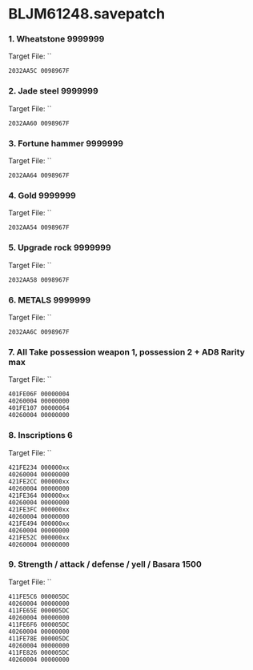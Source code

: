 # BLJM61248.savepatch

### 1. Wheatstone 9999999

Target File: ``

```
2032AA5C 0098967F
```

### 2. Jade steel 9999999

Target File: ``

```
2032AA60 0098967F
```

### 3. Fortune hammer 9999999

Target File: ``

```
2032AA64 0098967F
```

### 4. Gold 9999999

Target File: ``

```
2032AA54 0098967F
```

### 5. Upgrade rock 9999999

Target File: ``

```
2032AA58 0098967F
```

### 6. METALS 9999999

Target File: ``

```
2032AA6C 0098967F
```

### 7. All Take possession weapon 1, possession 2 + AD8 Rarity max

Target File: ``

```
401FE06F 00000004
40260004 00000000
401FE107 00000064
40260004 00000000
```

### 8. Inscriptions 6

Target File: ``

```
421FE234 000000xx
40260004 00000000
421FE2CC 000000xx
40260004 00000000
421FE364 000000xx
40260004 00000000
421FE3FC 000000xx
40260004 00000000
421FE494 000000xx
40260004 00000000
421FE52C 000000xx
40260004 00000000
```

### 9. Strength / attack / defense / yell / Basara 1500

Target File: ``

```
411FE5C6 000005DC
40260004 00000000
411FE65E 000005DC
40260004 00000000
411FE6F6 000005DC
40260004 00000000
411FE78E 000005DC
40260004 00000000
411FE826 000005DC
40260004 00000000
```

